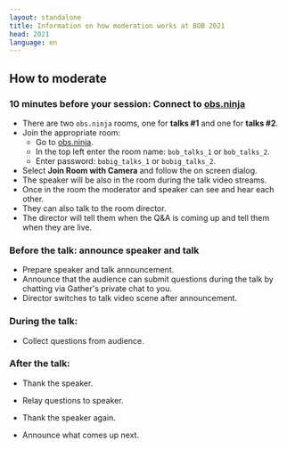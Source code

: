 ```yaml
---
layout: standalone
title: Information on how moderation works at BOB 2021
head: 2021
language: en
---
```


## How to moderate

### 10 minutes before your session: Connect to [obs.ninja](https://obs.ninja)

- There are two ```obs.ninja``` rooms, one for **talks #1** and one for **talks #2**.
- Join the appropriate room:
  - Go to [obs.ninja](https://obs.ninja).
  - In the top left enter the room name: ```bob_talks_1``` or ```bob_talks_2```.
  - Enter password: ```bobig_talks_1``` or ```bobig_talks_2```.
- Select **Join Room with Camera** and follow the on screen dialog.
- The speaker will be also in the room during the talk video streams.
- Once in the room the moderator and speaker can see and hear each other.
- They can also talk to the room director.
- The director will tell them when the Q&A is coming up and tell them when they
  are live.

### Before the talk: announce speaker and talk

- Prepare speaker and talk announcement.
- Announce that the audience can submit questions during the talk by chatting
  via Gather's private chat to you.
- Director switches to talk video scene after announcement.

### During the talk: 

- Collect questions from audience.

### After the talk:

- Thank the speaker.

- Relay questions to speaker.

- Thank the speaker again.

- Announce what comes up next.

